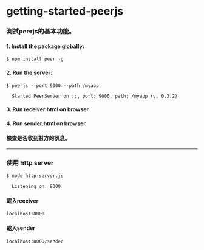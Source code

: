 # getting-started-peerjs
<h3>測試peerjs的基本功能。</h3>
<h4>1. Install the package globally:</h4>
<p><code>$ npm install peer -g</code></p>
<h4>2. Run the server:</h4>
  <p><code>$ peerjs --port 9000 --path /myapp </code></p>
  <p><code>&emsp;&emsp;Started PeerServer on ::, port: 9000, path: /myapp (v. 0.3.2)</code></p>
<h4>3. Run receiver.html on browser</h4>
<h4>4. Run sender.html on browser</h4>
<h4>檢查是否收到對方的訊息。</h4>
<hr>
<h3>使用 http server</h3>
  <p><code>$ node http-server.js</code></p>
  <p><code>&emsp;&emsp;Listening on: 8000</code></p>
<h4>載入receiver</h4>
<p><code>localhost:8000</code><p>
<h4>載入sender</h4>
<p><code>localhost:8000/sender</code></p>
